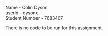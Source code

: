 Name - Colin Dyson  
userid - dysonc  
Student Number - 7683407

There is no code to be run for this assignment.
